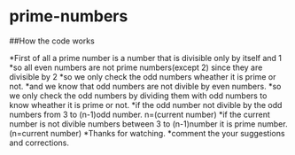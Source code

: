 # prime-numbers
##How the code works

*First of all a prime number is a number that
is divisible only by itself and 1
*so all even numbers are not prime numbers(except 2)
since they are divisible by 2
*so we only check the odd numbers wheather it is 
prime or not.
*and we know that odd numbers are not divible by
even numbers.
*so we only check the odd numbers by dividing 
them with odd numbers to know wheather it is prime
or not.
*if the odd number not divible by the odd numbers 
from 3 to (n-1)odd number. n=(current number)
*if the current number is not divible numbers
between 3 to (n-1)number it is prime number.
(n=current number)
*Thanks for watching.
*comment the your suggestions
and corrections.
